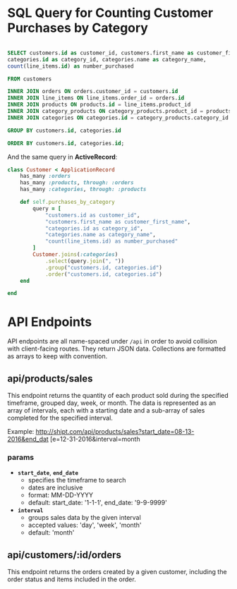 

# SQL Query for Counting Customer Purchases by Category

```sql

SELECT customers.id as customer_id, customers.first_name as customer_first_name,
categories.id as category_id, categories.name as category_name,
count(line_items.id) as number_purchased 

FROM customers 

INNER JOIN orders ON orders.customer_id = customers.id 
INNER JOIN line_items ON line_items.order_id = orders.id 
INNER JOIN products ON products.id = line_items.product_id 
INNER JOIN category_products ON category_products.product_id = products.id 
INNER JOIN categories ON categories.id = category_products.category_id 

GROUP BY customers.id, categories.id

ORDER BY customers.id, categories.id;

```

And the same query in **ActiveRecord**: 

```rb
class Customer < ApplicationRecord
	has_many :orders
	has_many :products, through: :orders
	has_many :categories, through: :products

	def self.purchases_by_category
		query = [
			"customers.id as customer_id",
			"customers.first_name as customer_first_name",
			"categories.id as category_id",
			"categories.name as category_name",
			"count(line_items.id) as number_purchased"
		]
		Customer.joins(:categories)
			.select(query.join(", "))
			.group("customers.id, categories.id")
			.order("customers.id, categories.id")
	end

end
```

# API Endpoints

API endpoints are all name-spaced under `/api` in order to avoid collision with client-facing routes. They return JSON data. Collections are formatted as arrays to keep with convention.

## api/products/sales

This endpoint returns the quantity of each product sold during the specified timeframe, grouped day, week, or month. The data is represented as an array of intervals, each with a starting date and a sub-array of sales completed for the specified interval.

Example: http://shipt.com/api/products/sales?start_date=08-13-2016&end_dat
[e=12-31-2016&interval=month

### params

- **`start_date`**, **`end_date`** 
	- specifies the timeframe to search
	- dates are inclusive
	- format: MM-DD-YYYY
	- default: start_date: '1-1-1', end_date: '9-9-9999'
- **`interval`**
	- groups sales data by the given interval
	- accepted values: 'day', 'week', 'month'
	- default: 'month'

## api/customers/:id/orders

This endpoint returns the orders created by a given customer, including the order status and items included in the order.